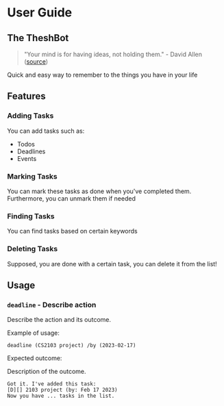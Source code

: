 # User Guide

## The TheshBot

> "Your mind is for having ideas, not holding them." - David Allen ([source](https://nus-cs2103-ay2223s2.github.io/website/schedule/week4/project.html))

Quick and easy way to remember to the things you have in your life 

## Features 

### Adding Tasks

You can add tasks such as:
- Todos
- Deadlines
- Events

### Marking Tasks

You can mark these tasks as done when you've completed them. 
Furthermore, you can unmark them if needed

### Finding Tasks

You can find tasks based on certain keywords

### Deleting Tasks

Supposed, you are done with a certain task, you can delete it from the list!

## Usage

### `deadline` - Describe action

Describe the action and its outcome.

Example of usage: 

`deadline (CS2103 project) /by (2023-02-17)`

Expected outcome:

Description of the outcome.

```
Got it. I've added this task:
[D][] 2103 project (by: Feb 17 2023)
Now you have ... tasks in the list.
```
